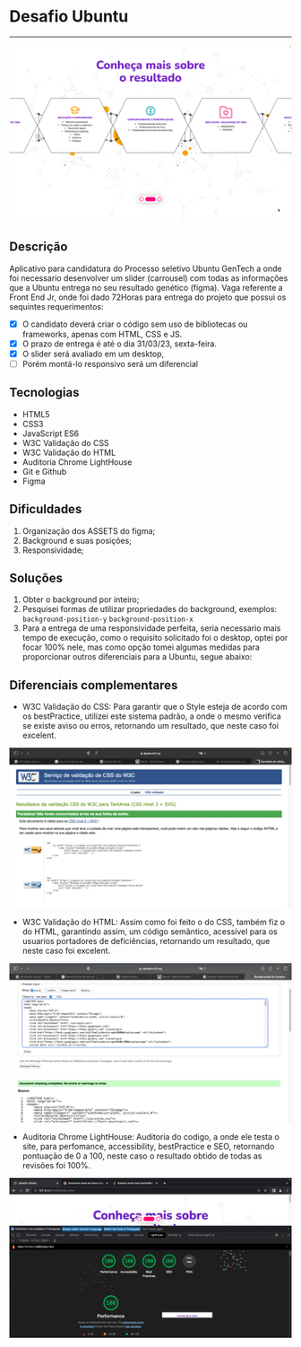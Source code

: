 # Desafio Ubuntu
---

![Imagem do aplicativo](/assets/readmeAssets/app.png) 

## Descrição

Aplicativo para candidatura do Processo seletivo Ubuntu GenTech a onde foi necessario desenvolver um slider (carrousel) com todas as informações que a Ubuntu entrega no seu resultado genético (figma). 
Vaga referente a Front End Jr, onde foi dado 72Horas para entrega do projeto que possui os sequintes requerimentos:

- [x] O candidato deverá criar o código sem uso de bibliotecas ou frameworks, apenas com HTML, CSS e JS.
- [x] O prazo de entrega é até o dia 31/03/23, sexta-feira.
- [x] O slider será avaliado em um desktop, 
- [ ] Porém montá-lo responsivo será um diferencial

## Tecnologias 

- HTML5
- CSS3
- JavaScript ES6
- W3C Validação do CSS
- W3C Validação do HTML
- Auditoria Chrome LightHouse
- Git e Github
- Figma

## Dificuldades 

1. Organização dos ASSETS do figma;
2. Background e suas posições;
3. Responsividade;

## Soluções

1. Obter o background por inteiro;
2. Pesquisei formas de utilizar propriedades do background, exemplos: 
`background-position-y`
`background-position-x`
3. Para a entrega de uma responsividade perfeita, seria necessario mais tempo de execução, como o requisito solicitado foi o desktop, optei por focar 100% nele, mas como opção tomei algumas medidas para proporcionar outros diferenciais para a Ubuntu, segue abaixo:

## Diferenciais complementares

- W3C Validação do CSS: Para garantir que o Style esteja de acordo com os bestPractice, utilizei este sistema padrão, a onde o mesmo verifica se existe aviso ou erros, retornando um resultado, que neste caso foi excelent.

![Imagem do validador do CSS](/assets/readmeAssets/css.png)

- W3C Validação do HTML: Assim como foi feito o do CSS, também fiz o do HTML, garantindo assim, um código semântico, acessível para os usuarios portadores de deficiências, retornando um resultado, que neste caso foi excelent.

![Imagem do validador do CSS](/assets/readmeAssets/html.png)

- Auditoria Chrome LightHouse: Auditoria do codigo, a onde ele testa o site, para perfomance, accessibility, bestPractice e SEO, retornando pontuação de 0 a 100, neste caso o resultado obtido de todas as revisões foi 100%.

![Imagem do validador do CSS](/assets/readmeAssets/lighthouse.png)

 